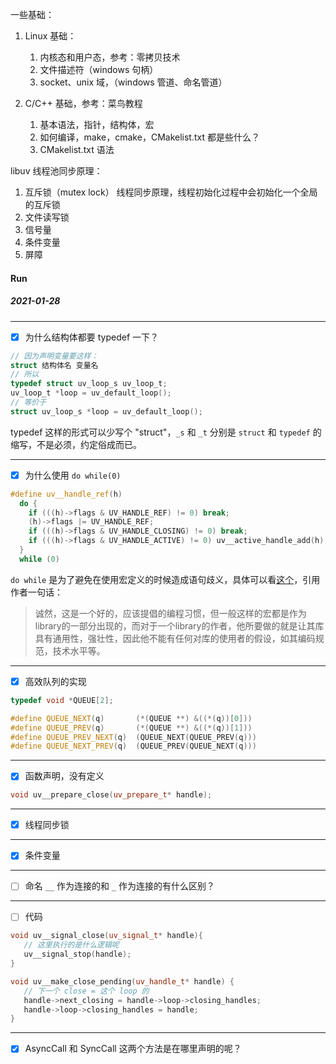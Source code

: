 一些基础：

1. Linux 基础：

   1. 内核态和用户态，参考：零拷贝技术
   2. 文件描述符（windows 句柄）
   3. socket、unix 域，（windows 管道、命名管道）

2. C/C++ 基础，参考：菜鸟教程

   1. 基本语法，指针，结构体，宏
   2. 如何编译，make，cmake，CMakelist.txt 都是些什么？
   3. CMakelist.txt 语法

libuv 线程池同步原理：

1. 互斥锁（mutex lock） 线程同步原理，线程初始化过程中会初始化一个全局的互斥锁
2. 文件读写锁
3. 信号量
4. 条件变量
5. 屏障

#### Run
##### 2021-01-28

---
* [x] 为什么结构体都要 typedef 一下？
```c
// 因为声明变量要这样：
struct 结构体名 变量名
// 所以
typedef struct uv_loop_s uv_loop_t;
uv_loop_t *loop = uv_default_loop();
// 等价于
struct uv_loop_s *loop = uv_default_loop();
```

typedef 这样的形式可以少写个 "struct"，`_s` 和 `_t` 分别是 `struct` 和 `typedef` 的缩写，不是必须，约定俗成而已。

---
* [x]  为什么使用 `do while(0)`
```c++
#define uv__handle_ref(h)                                                     \
  do {                                                                        \
    if (((h)->flags & UV_HANDLE_REF) != 0) break;                             \
    (h)->flags |= UV_HANDLE_REF;                                              \
    if (((h)->flags & UV_HANDLE_CLOSING) != 0) break;                         \
    if (((h)->flags & UV_HANDLE_ACTIVE) != 0) uv__active_handle_add(h);       \
  }                                                                           \
  while (0)
``` 
`do while` 是为了避免在使用宏定义的时候造成语句歧义，具体可以看[这个](https://www.cnblogs.com/flying_bat/archive/2008/01/18/1044693.html)，引用作者一句话：
> 诚然，这是一个好的，应该提倡的编程习惯，但一般这样的宏都是作为library的一部分出现的，而对于一个library的作者，他所要做的就是让其库具有通用性，强壮性，因此他不能有任何对库的使用者的假设，如其编码规范，技术水平等。

---
* [x] 高效队列的实现
```c++
typedef void *QUEUE[2];

#define QUEUE_NEXT(q)       (*(QUEUE **) &((*(q))[0]))
#define QUEUE_PREV(q)       (*(QUEUE **) &((*(q))[1]))
#define QUEUE_PREV_NEXT(q)  (QUEUE_NEXT(QUEUE_PREV(q)))
#define QUEUE_NEXT_PREV(q)  (QUEUE_PREV(QUEUE_NEXT(q)))
```

---
* [x] 函数声明，没有定义
```c++
void uv__prepare_close(uv_prepare_t* handle);
```

---
* [x] 线程同步锁

---
* [x] 条件变量

---
* [ ] 命名 `__` 作为连接的和 `_` 作为连接的有什么区别？

---
* [ ] 代码

```c++
void uv__signal_close(uv_signal_t* handle){
   // 这里执行的是什么逻辑呢
   uv__signal_stop(handle); 
}

void uv__make_close_pending(uv_handle_t* handle) {
   // 下一个 close = 这个 loop 的 
   handle->next_closing = handle->loop->closing_handles;
   handle->loop->closing_handles = handle;
}
```

---
* [x] AsyncCall 和 SyncCall 这两个方法是在哪里声明的呢？

